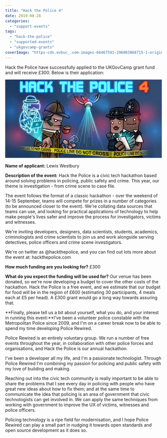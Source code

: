 ```yaml
---
title: "Hack the Police 4"
date: 2019-08-28
categories: 
  - "support-events"
tags: 
  - "hack-the-police"
  - "supported-events"
  - "ukgovcamp-grants"
coverImage: "https-cdn.evbuc_.com-images-66467591-296003868715-1-original.20190724-221420.jpeg"
---
```


Hack the Police have successfully applied to the UKGovCamp grant fund and will receive £300. Below is their application:

[![](images/https-cdn.evbuc_.com-images-66467591-296003868715-1-original.20190724-221420.jpeg)](https://www.ukgovcamp.com/wp-content/uploads/2019/08/https-cdn.evbuc_.com-images-66467591-296003868715-1-original.20190724-221420.jpeg)

**Name of applicant:** Lewis Westbury

**Description of the event:** Hack the Police is a civic tech hackathon based around solving problems in policing, public safety and crime. This year, our theme is investigation - from crime scene to case file.

The event follows the format of a classic hackathon - over the weekend of 14-15 September, teams will compete for prizes in a number of categories (to be announced closer to the event). We're collating data sources that teams can use, and looking for practical applications of technology to help make people's lives safer and improve the process for investigators, victims and witnesses.

We're inviting developers, designers, data scientists, students, academics, criminologists and crime scientists to join us and work alongside serving detectives, police officers and crime scene investigators.

We're on twitter as @hackthepolice, and you can find out lots more about the event at: hackthepolice.com

**How much funding are you looking for?** £300

**What do you expect the funding will be used for?** Our venue has been donated, so we're now developing a budget to cover the other costs of the hackathon. Hack the Police is a free event, and we estimate that our budget for food will be in the region of £600 (estimating 30 participants, 4 meals each at £5 per head). A £300 grant would go a long way towards assuring that.

**Finally, please tell us a bit about yourself, what you do, and your interest in running this event:**I've been a volunteer police constable with the Metropolitan Police since 2009, and I'm on a career break now to be able to spend my time developing Police Rewired.

Police Rewired is an entirely voluntary group. We run a number of free events throughout the year, in collaboration with other police forces and organisations, and Hack the Police is our annual hackathon.

I've been a developer all my life, and I'm a passionate technologist. Through Police Rewired I'm combining my passion for policing and public safety with my love of building and making.

Reaching out into the civic tech community is really important to be able to share the problems that I see every day in policing with people who have great new ideas about how to fix them; and at the same time to communicate the idea that policing is an area of government that civic technologists can get involved in. We can apply the same techniques from working with government to improve the UX of victims, witnesses and police officers.

Policing technology is a ripe field for modernisation, and I hope Police Rewired can play a small part in nudging it towards open standards and open source development as it does so.
